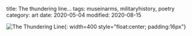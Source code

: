 title: The thundering line...
tags: museinarms, militaryhistory, poetry
category: art
date: 2020-05-04
modified: 2020-08-15

![The Thundering Line]({static}/images/universe/thethunderingline.png){: width=400 style="float:center; padding:16px"}    
